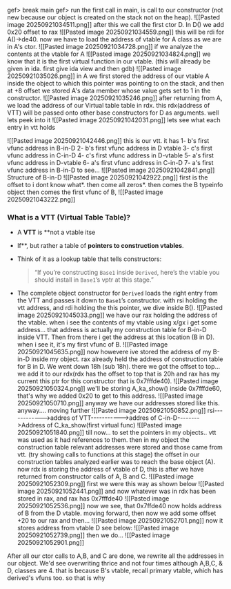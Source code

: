 gef> break main
gef> run
the first call in main, is call to our constructor (not new because our object is created on the stack not on the heap).
![[Pasted image 20250921034511.png]]
after this we call the first ctor D. 
In D() we add 0x20 offset to rax 
![[Pasted image 20250921034559.png]]
this will be rdi for A()->de40.
now we have to load the address of vtable for A class as we are in A's ctor.
![[Pasted image 20250921034728.png]]
if we analyze the contents at the vtable for A
![[Pasted image 20250921034824.png]]
we know that it is the first virtual function in our vtable. (this will already be given in ida. first give ida view and then gdb)
![[Pasted image 20250921035026.png]]
in A we first stored the address of our vtable A inside the object to which this pointer was pointing to on the stack, and then at +8 offset we stored A's data member whose value gets set to 1 in the constructor.
![[Pasted image 20250921035246.png]]
after returning from A, we load the address of our Virtual table table in rdx. this rdx(address of VTT) will be passed onto other base constructors for D as arguments.
well lets peek into it
![[Pasted image 20250921042031.png]]
lets see what each entry in vtt holds

![[Pasted image 20250921042446.png]]
this is our vtt. it has
1- b's first vfunc address in B-in-D
2- b's first vfunc address in D vtable
3- c's first vfunc address in C-in-D
4- c's first vfunc address in D-vtable
5- a's first vfunc address in D-vtable
6- a's first vfunc address in C-in-D
7- a's first vfunc address in B-in-D
to see...
![[Pasted image 20250921042841.png]]
Structure of B-in-D
![[Pasted image 20250921042922.png]]
first is the offset to i dont know what*. then come all zeros*. then comes the B typeinfo object
then comes the first vfunc of B, 
![[Pasted image 20250921043222.png]]
### What is a **VTT (Virtual Table Table)**?

- A **VTT** is **not a vtable itse
- lf**, but rather a table of **pointers to construction vtables**.
    
- Think of it as a lookup table that tells constructors:
    
    > “If you’re constructing `Base1` inside `Derived`, here’s the vtable you should install in `Base1`’s vptr at this stage.”
    
- The complete object constructor for `Derived` loads the right entry from the VTT and passes it down to `Base1`’s constructor.
with rsi holding the vtt address, and rdi holding the this pointer, we dive inside B().
![[Pasted image 20250921045033.png]]
we have our rax holding the address of the vtable. when i see the contents of my vtable using x/gx i get some address... that address is actually my construction table for B-in-D inside VTT. Then from there i get the address at this location (B in D). when i see it, it's my first vfunc of B.
![[Pasted image 20250921045635.png]]
now howevere ive stored the address of my B-in-D inside my object. 
rax already held the address of construction table for B in D. We went down 18h (sub 18h). there we got the offset to top... we add it to our rdx(rdx has the offset to top that is 20h and rax has my current this ptr for this constructor that is 0x7fffde40). 
![[Pasted image 20250921050324.png]]
we'll be storing A_ka_show() inside 0x7fffde60, that's why we added 0x20 to get to this address.
![[Pasted image 20250921050710.png]]
anyway we have our addresses stored like this.
anyway.... moving further
![[Pasted image 20250921050852.png]]
rsi------------>addres of VTT----------->addres of C-in-D-------->Address of C_ka_show(first virtual func)
![[Pasted image 20250921051840.png]]
till now... to set the pointers in my objects.. vtt was used as it had references to them.  then in my object the construction table relevant addresses were stored and those came from vtt. 
(try showing calls to functions at this stage)
the offset in our construction tables analyzed earlier was to reach the base object (A).
now rdx is storing the address of vtable of D, this is after we have returned from constructor calls of A, B and C. 
![[Pasted image 20250921052309.png]]
first we were this way as shown below
![[Pasted image 20250921052441.png]]
and now whatever was in rdx has been stored in rax, and rax has 0x7fffde40
![[Pasted image 20250921052536.png]]
now we see, that 0x7ffde40 now holds address of B from the D vtable.
moving forward,
then now we add some offset +20 to our rax and then...
![[Pasted image 20250921052701.png]]
now it stores address from vtable D see below:
![[Pasted image 20250921052739.png]]
then we do...
![[Pasted image 20250921052901.png]]

After all our ctor calls to A,B, and C are done, we rewrite all the addresses in our object. We'd see overwriting thrice and not four times although A,B,C, & D, classes are 4. that is because B's vtable, recall primary vtable, which has derived's vfuns too. so that is why 